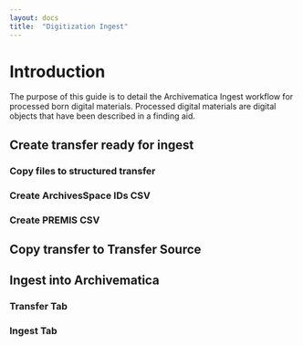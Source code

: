 ```yaml
---
layout: docs
title:  "Digitization Ingest"
---
```


# Introduction

The purpose of this guide is to detail the Archivematica Ingest workflow for processed born digital materials. Processed digital materials are digital objects that have been described in a finding aid.


## Create transfer ready for ingest

### Copy files to structured transfer

### Create ArchivesSpace IDs CSV

### Create PREMIS CSV

## Copy transfer to Transfer Source

## Ingest into Archivematica

### Transfer Tab

### Ingest Tab

